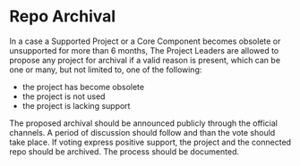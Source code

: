 # Repo Archival

In a case a Supported Project or a Core Component becomes obsolete or unsupported for more than 6 months, 
The Project Leaders are allowed to propose any project for archival if a valid reason is present, which can be one or many, but not limited to, one of the following:
- the project has become obsolete
- the project is not used
- the project is lacking support

The proposed archival should be announced publicly through the official channels. A period of discussion should follow and than the vote should take place. If voting express positive support, the project and the connected repo should be archived.
The process should be documented.
